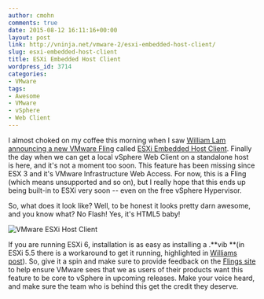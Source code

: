 ```yaml
---
author: cmohn
comments: true
date: 2015-08-12 16:11:16+00:00
layout: post
link: http://vninja.net/vmware-2/esxi-embedded-host-client/
slug: esxi-embedded-host-client
title: ESXi Embedded Host Client
wordpress_id: 3714
categories:
- VMware
tags:
- Awesome
- VMware
- vSphere
- Web Client
---
```


I almost choked on my coffee this morning when I saw [William Lam announcing a new VMware Fling](http://www.virtuallyghetto.com/2015/08/new-html5-embedded-host-client-for-esxi.html) called [ESXi Embedded Host Client](https://labs.vmware.com/flings/esxi-embedded-host-client). Finally the day when we can get a local vSphere Web Client on a standalone host is here, and it's not a moment too soon. This feature has been missing since ESX 3 and it's VMware Infrastructure Web Access. For now, this is a Fling (which means unsupported and so on), but I really hope that this ends up being built-in to ESXi very soon -- even on the free vSphere Hypervisor.

So, what does it look like? Well, to be honest it looks pretty darn awesome, and you know what? No Flash! Yes, it's HTML5 baby!

![VMware ESXi Host Client](http://vninja.net/wordpress/wp-content/uploads/2015/08/VMware-ESXi-Host-Client-2015-08-12-17-49-38-1024x415.png)

If you are running ESXi 6, installation is as easy as installing a .**vib **(in ESXi 5.5 there is a workaround to get it running, highlighted in [Williams post](http://www.virtuallyghetto.com/2015/08/new-html5-embedded-host-client-for-esxi.html)). So, give it a spin and make sure to provide feedback on the [Flings site](https://labs.vmware.com/flings/esxi-embedded-host-client) to help ensure VMware sees that we as users of their products want this feature to be core to vSphere in upcoming releases. Make your voice heard, and make sure the team who is behind this get the credit they deserve.

